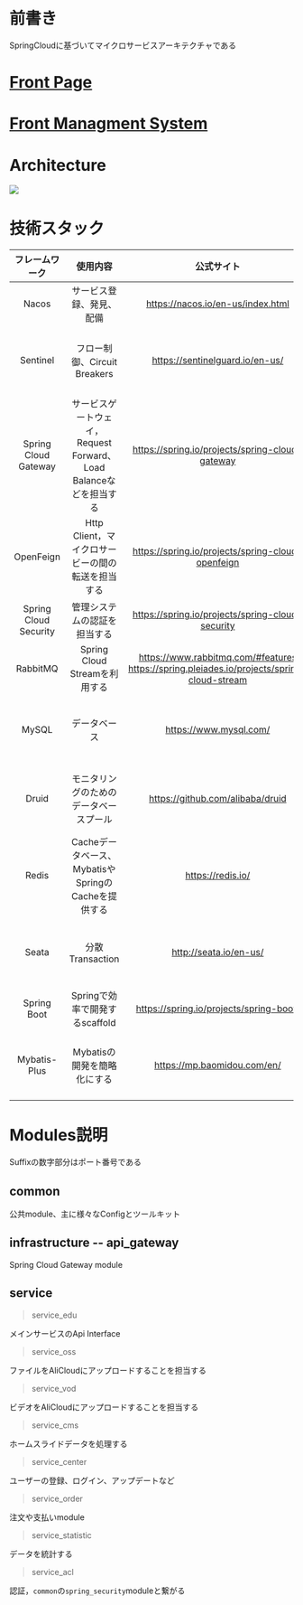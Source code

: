 

# 前書き

SpringCloudに基づいてマイクロサービスアーキテクチャである

# [Front Page](https://github.com/andochiwa/Online-Education-Frontend-web)

# [Front Managment System](https://github.com/andochiwa/Online-Education-Frontend-admin)

# Architecture

![](https://raw.githubusercontent.com/andochiwa/Online-Education-Backend/master/image/architect.png)

# 技術スタック

|    フレームワーク     |                           使用内容                           |                          公式サイト                          |           備考            |
| :-------------------: | :----------------------------------------------------------: | :----------------------------------------------------------: | :-----------------------: |
|         Nacos         |                   サービス登録、発見、配備                   |              https://nacos.io/en-us/index.html               |                           |
|       Sentinel        |                 フロー制御、Circuit Breakers                 |               https://sentinelguard.io/en-us/                | Nacosに配備する必要がある |
| Spring Cloud Gateway  | サービスゲートウェイ，Request Forward、Load Balanceなどを担当する |       https://spring.io/projects/spring-cloud-gateway        |                           |
|       OpenFeign       |      Http Client，マイクロサービーの間の転送を担当する       |      https://spring.io/projects/spring-cloud-openfeign       |                           |
| Spring Cloud Security |                 管理システムの認証を担当する                 |       https://spring.io/projects/spring-cloud-security       |                           |
|       RabbitMQ        |                Spring Cloud Streamを利用する                 | https://www.rabbitmq.com/#features<br />https://spring.pleiades.io/projects/spring-cloud-stream |                           |
|         MySQL         |                         データベース                         |                    https://www.mysql.com/                    | Nacosに配備する必要がある |
|         Druid         |            モニタリングのためのデータベースプール            |               https://github.com/alibaba/druid               | Nacosに配備する必要がある |
|         Redis         |     Cacheデータベース、MybatisやSpringのCacheを提供する      |                      https://redis.io/                       | Nacosに配備する必要がある |
|         Seata         |                       分散Transaction                        |                    http://seata.io/en-us/                    | Nacosに配備する必要がある |
|      Spring Boot      |                Springで効率で開発するscaffold                |           https://spring.io/projects/spring-boot/            |                           |
|     Mybatis-Plus      |                 Mybatisの開発を簡略化にする                  |                 https://mp.baomidou.com/en/                  | Nacosに配備する必要がある |

# Modules説明

Suffixの数字部分はポート番号である

## common

公共module、主に様々なConfigとツールキット

## infrastructure -- api_gateway

Spring Cloud Gateway module

## service

> service_edu

メインサービスのApi Interface

> service_oss

ファイルをAliCloudにアップロードすることを担当する

> service_vod

ビデオをAliCloudにアップロードすることを担当する

> service_cms

ホームスライドデータを処理する

> service_center

ユーザーの登録、ログイン、アップデートなど

> service_order

注文や支払いmodule

> service_statistic

データを統計する

> service_acl

認証，`common`の`spring_security`moduleと繋がる